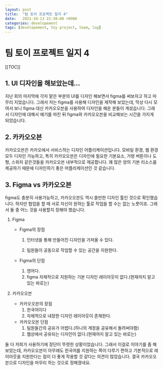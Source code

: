 ```yaml
---
layout: post
title:  "팀 토이 프로젝트 일지 4"
date:   2021-10-13 22:30:00 +0900
categories: developement
tags: [developement, toy project, team, log]
---
```

# 팀 토이 프로젝트 일지 4

[[_TOC_]]

## 1. UI 디자인을 해보았는데...

 지난 회의 마지막에 각자 맡은 부분의 UI를 디자인 해보면서 figma를 써보자고 하고 마무리 지었습니다. 그래서 저는 figma를 사용해 디자인을 제작해 보았는데, 막상 다시 모여서 보니 figma 대신 카카오오븐을 사용하여 디자인을 해온 분들이 계셨습니다. 그래서 디자인에 대해서 얘기를 마친 뒤 figma와 카카오오븐을 비교해보는 시간을 가지게 되었습니다.

## 2. 카카오오븐

카카오오븐은 카카오에서 서비스하는 디자인 어플리케이션입니다. 모바일 환경, 웹 환경 모두 디자인 가능하고, 특히 카카오오븐은 디자인에 필요한 기본요소, 가령 버튼이나 도형, 스위치 같은것들을 카카오오븐 내부적으로 제공합니다. 꽤 많은 양의 기본 리소스를 제공하기 때문에 디자인하기 좋은 어플리케이션인 것 같습니다.

## 3. Figma vs 카카오오븐

figma도 충분히 사용가능하고, 카카오오븐도 역시 쓸만한 디자인 툴인 것으로 확인했습니다. 하지만 협업을 할 때 서로 자신이 원하는 툴로 작업을 할 수는 없는 노릇이죠. 그래서 둘 중 어느 것을 사용할지 정해야 했습니다.

1. Figma

   - Figma의 장점
     1. 인터넷을 통해 만들어진 디자인을 가져올 수 있다.

     2. 팀원들이 공동으로 작업할 수 있는 공간을 지원한다.

   - Figma의 단점

     1. 영어다.
     2. figma 자체적으로 지원하는 기본 디자인 레이아웃이 없다.(현재까지 알고 있는 바로는)

2. 카카오오븐

   - 카카오오븐의 장점
     1. 한국어이다
     2. 자체적으로 내장한 디자인 레이아웃이 존재한다.
   - 카카오오븐 단점
     1. 팀원들간의 공유가 어렵다.(하나의 계정을 공유해서 돌려써야함)
     2. 웹상에서 공유되는 디자인이 없다.(현재까지 알고 있는 바로는)

둘 다 저희가 사용하기에 장단이 뚜렷한 상황이었습니다. 그래서 이걸로 이야기를 좀 해보았는데, 카카오오븐이 아무래도 한국어를 지원하는 쪽이 다루기 편하고 기본적으로 레이아웃을 지원한다는 점이 더 좋게 작용할 것 같다는 의견이 많았습니다. 결국 카카오오븐으로 디자인을 마무리 하는 것으로 정해졌네요.


